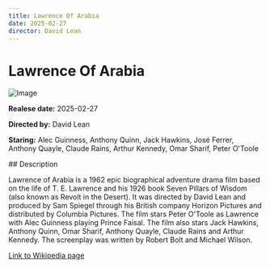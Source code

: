 ```yaml
---
title: Lawrence Of Arabia
date: 2025-02-27
director: David Lean
---
```


# Lawrence Of Arabia
![Image](https://images.bauerhosting.com/legacy/empire-images/features/59395a49f68e659c7aa3a1a8/Lawrence%20of%20Arabia.jpg?auto=format&amp;w=1440&amp;q=80)

<p><strong>Realese date:</strong> 2025-02-27</p>
<p><strong>Directed by:</strong> David Lean</p>
<p><strong>Staring:</strong> Alec Guinness, Anthony Quinn, Jack Hawkins, José Ferrer, Anthony Quayle, Claude Rains, Arthur Kennedy, Omar Sharif, Peter O'Toole</p>
## Description
<p>Lawrence of Arabia is a 1962 epic biographical adventure drama film based on the life of T. E. Lawrence and his 1926 book Seven Pillars of Wisdom (also known as Revolt in the Desert). It was directed by David Lean and produced by Sam Spiegel through his British company Horizon Pictures and distributed by Columbia Pictures. The film stars Peter O'Toole as Lawrence with Alec Guinness playing Prince Faisal. The film also stars Jack Hawkins, Anthony Quinn, Omar Sharif, Anthony Quayle, Claude Rains and Arthur Kennedy. The screenplay was written by Robert Bolt and Michael Wilson.</p>

<a href="https://en.wikipedia.org/wiki/Lawrence_of_Arabia_(film)">Link to Wikipedia page</a>

